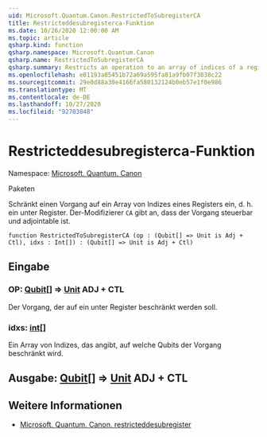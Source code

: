 ```yaml
---
uid: Microsoft.Quantum.Canon.RestrictedToSubregisterCA
title: Restricteddesubregisterca-Funktion
ms.date: 10/26/2020 12:00:00 AM
ms.topic: article
qsharp.kind: function
qsharp.namespace: Microsoft.Quantum.Canon
qsharp.name: RestrictedToSubregisterCA
qsharp.summary: Restricts an operation to an array of indices of a register, i.e., a subregister. The modifier `CA` indicates that the operation is controllable and adjointable.
ms.openlocfilehash: e81193a85451b72a69a595fa81a9fb07f3038c22
ms.sourcegitcommit: 29e0d88a30e4166fa580132124b0eb57e1f0e986
ms.translationtype: MT
ms.contentlocale: de-DE
ms.lasthandoff: 10/27/2020
ms.locfileid: "92703848"
---
```

# <a name="restrictedtosubregisterca-function"></a>Restricteddesubregisterca-Funktion

Namespace: [Microsoft. Quantum. Canon](xref:Microsoft.Quantum.Canon)

Paketen [](https://nuget.org/packages/)


Schränkt einen Vorgang auf ein Array von Indizes eines Registers ein, d. h. ein unter Register.
Der-Modifizierer `CA` gibt an, dass der Vorgang steuerbar und adjointable ist.

```qsharp
function RestrictedToSubregisterCA (op : (Qubit[] => Unit is Adj + Ctl), idxs : Int[]) : (Qubit[] => Unit is Adj + Ctl)
```


## <a name="input"></a>Eingabe

### <a name="op--qubit--unit-adj--ctl"></a>OP: [Qubit](xref:microsoft.quantum.lang-ref.qubit)[] => [Unit](xref:microsoft.quantum.lang-ref.unit) ADJ + CTL

Der Vorgang, der auf ein unter Register beschränkt werden soll.


### <a name="idxs--int"></a>idxs: [int](xref:microsoft.quantum.lang-ref.int)[]

Ein Array von Indizes, das angibt, auf welche Qubits der Vorgang beschränkt wird.



## <a name="output--qubit--unit-adj--ctl"></a>Ausgabe: [Qubit](xref:microsoft.quantum.lang-ref.qubit)[] => [Unit](xref:microsoft.quantum.lang-ref.unit) ADJ + CTL



## <a name="see-also"></a>Weitere Informationen

- [Microsoft. Quantum. Canon. restricteddesubregister](xref:Microsoft.Quantum.Canon.RestrictedToSubregister)